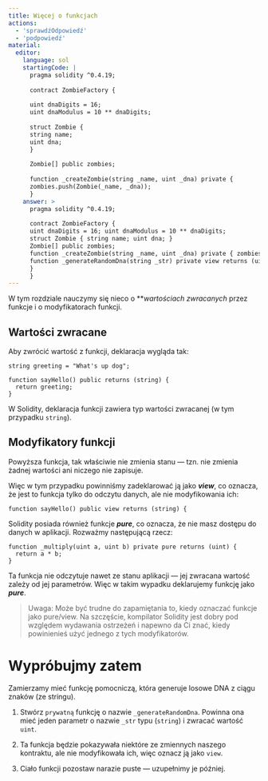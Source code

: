 ```yaml
---
title: Więcej o funkcjach
actions:
  - 'sprawdźOdpowiedź'
  - 'podpowiedź'
material:
  editor:
    language: sol
    startingCode: |
      pragma solidity ^0.4.19;
      
      contract ZombieFactory {
      
      uint dnaDigits = 16;
      uint dnaModulus = 10 ** dnaDigits;
      
      struct Zombie {
      string name;
      uint dna;
      }
      
      Zombie[] public zombies;
      
      function _createZombie(string _name, uint _dna) private {
      zombies.push(Zombie(_name, _dna));
      }
    answer: >
      pragma solidity ^0.4.19;
      
      contract ZombieFactory {
      uint dnaDigits = 16; uint dnaModulus = 10 ** dnaDigits;
      struct Zombie { string name; uint dna; }
      Zombie[] public zombies;
      function _createZombie(string _name, uint _dna) private { zombies.push(Zombie(_name, _dna)); }
      function _generateRandomDna(string _str) private view returns (uint) {
      }
      }
---
```

W tym rozdziale nauczymy się nieco o ***wartościach zwracanych</strong>* przez funkcje i o modyfikatorach funkcji.</p> 

## Wartości zwracane

Aby zwrócić wartość z funkcji, deklaracja wygląda tak:

    string greeting = "What's up dog";
    
    function sayHello() public returns (string) {
      return greeting;
    }
    

W Solidity, deklaracja funkcji zawiera typ wartości zwracanej (w tym przypadku `string`).

## Modyfikatory funkcji

Powyższa funkcja, tak właściwie nie zmienia stanu — tzn. nie zmienia żadnej wartości ani niczego nie zapisuje.

Więc w tym przypadku powinniśmy zadeklarować ją jako ***view***, co oznacza, że jest to funkcja tylko do odczytu danych, ale nie modyfikowania ich:

    function sayHello() public view returns (string) {
    

Solidity posiada również funkcje ***pure***, co oznacza, że nie masz dostępu do danych w aplikacji. Rozważmy następującą rzecz:

    function _multiply(uint a, uint b) private pure returns (uint) {
      return a * b;
    }
    

Ta funkcja nie odczytuje nawet ze stanu aplikacji — jej zwracana wartość zależy od jej parametrów. Więc w takim wypadku deklarujemy funkcję jako ***pure***.

> Uwaga: Może być trudne do zapamiętania to, kiedy oznaczać funkcje jako pure/view. Na szczęście, kompilator Solidity jest dobry pod względem wydawania ostrzeżeń i napewno da Ci znać, kiedy powinienieś użyć jednego z tych modyfikatorów.

# Wypróbujmy zatem

Zamierzamy mieć funkcję pomocniczą, która generuje losowe DNA z ciągu znaków (ze stringu).

1. Stwórz `prywatną` funkcję o nazwie `_generateRandomDna`. Powinna ona mieć jeden parametr o nazwie `_str` typu (`string`) i zwracać wartość `uint`.

2. Ta funkcja będzie pokazywała niektóre ze zmiennych naszego kontraktu, ale nie modyfikowała ich, więc oznacz ją jako `view`.

3. Ciało funkcji pozostaw narazie puste — uzupełnimy je później.